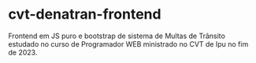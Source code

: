 # cvt-denatran-frontend
Frontend em JS puro e bootstrap de sistema de Multas de Trânsito estudado no curso de Programador WEB ministrado no CVT de Ipu no fim de 2023.
